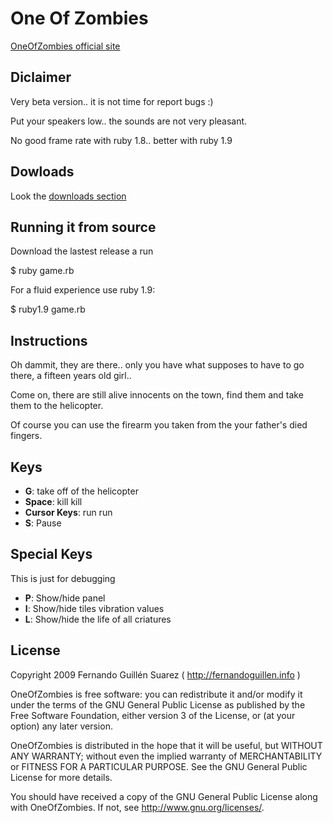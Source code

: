 # One Of Zombies

[OneOfZombies official site](http://oneofzombies.com)

## Diclaimer

Very beta version.. it is not time for report bugs :)

Put your speakers low.. the sounds are not very pleasant.

No good frame rate with ruby 1.8.. better with ruby 1.9


## Dowloads

Look the [downloads section](http://github.com/fguillen/OneOfZombies/downloads "Download Section")

## Running it from source

Download the lastest release a run

  $ ruby game.rb
  
For a fluid experience use ruby 1.9:

  $ ruby1.9 game.rb

## Instructions

Oh dammit, they are there.. only you have what supposes to have to go there, a fifteen years old girl.. 

Come on, there are still alive innocents on the town, find them and take them to the helicopter.

Of course you can use the firearm you taken from the your father's died fingers.


## Keys

* **G**: take off of the helicopter
* **Space**: kill kill
* **Cursor Keys**: run run
* **S**: Pause


## Special Keys

This is just for debugging

* **P**: Show/hide panel
* **I**: Show/hide tiles vibration values
* **L**: Show/hide the life of all criatures


## License

Copyright 2009 Fernando Guillén Suarez ( http://fernandoguillen.info )

OneOfZombies is free software: you can redistribute it and/or modify it under the terms of the GNU General Public License as published by the Free Software Foundation, either version 3 of the License, or (at your option) any later version.

OneOfZombies is distributed in the hope that it will be useful, but WITHOUT ANY WARRANTY; without even the implied warranty of MERCHANTABILITY or FITNESS FOR A PARTICULAR PURPOSE. See the GNU General Public License for more details.

You should have received a copy of the GNU General Public License along with OneOfZombies. If not, see <http://www.gnu.org/licenses/>.



